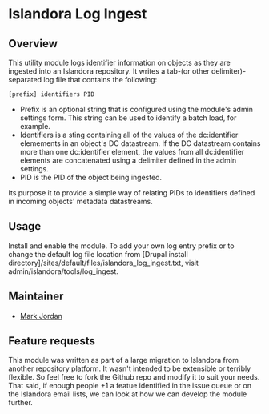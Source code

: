# Islandora Log Ingest

## Overview

This utility module logs identifier information on objects as they are ingested into an Islandora repository. It writes a tab-(or other delimiter)-separated log file that contains the following:

```
[prefix] identifiers PID
```

* Prefix is an optional string that is configured using the module's admin settings form. This string can be used to identify a batch load, for example.
* Identifiers is a sting containing all of the values of the dc:identifier elemements in an object's DC datastream. If the DC datastream contains more than one dc:identifier element, the values from all dc:identifier elements are concatenated using a delimiter defined in the admin settings.
* PID is the PID of the object being ingested.

Its purpose it to provide a simple way of relating PIDs to identifiers defined in incoming objects' metadata datastreams.

## Usage

Install and enable the module. To add your own log entry prefix or to change the default log file location from [Drupal install directory]/sites/default/files/islandora_log_ingest.txt, visit admin/islandora/tools/log_ingest.

## Maintainer

* [Mark Jordan](https://github.com/mjordan)

## Feature requests

This module was written as part of a large migration to Islandora from another repository platform. It wasn't intended to be extensible or terribly flexible. So feel free to fork the Github repo and modify it to suit your needs. That said, if enough people +1 a featue identified in the issue queue or on the Islandora email lists, we can look at how we can develop the module further.



